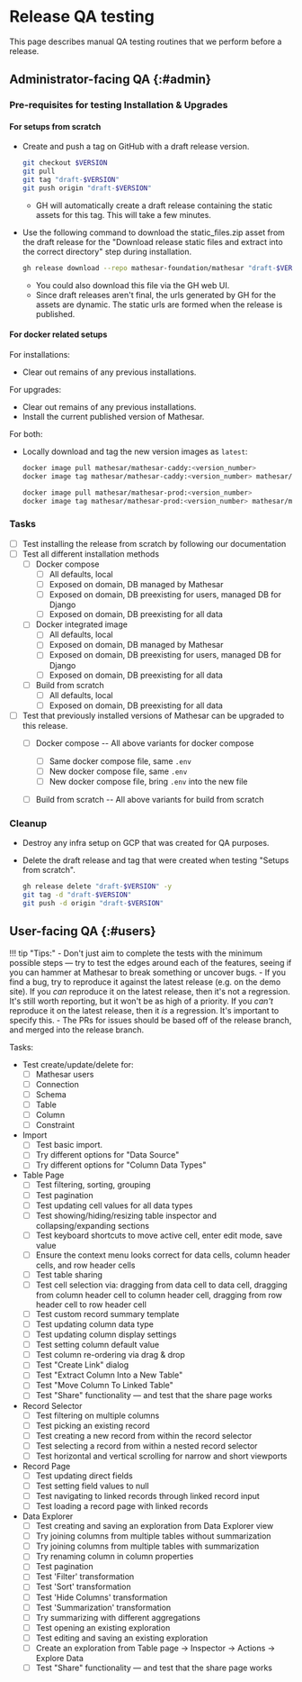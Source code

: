 # Release QA testing

This page describes manual QA testing routines that we perform before a release.

## Administrator-facing QA {:#admin}

### Pre-requisites for testing Installation & Upgrades

#### For setups from scratch

- Create and push a tag on GitHub with a draft release version.

    ```sh
    git checkout $VERSION
    git pull
    git tag "draft-$VERSION"
    git push origin "draft-$VERSION"
    ```

    - GH will automatically create a draft release containing the static assets for this tag. This will take a few minutes.

- Use the following command to download the static_files.zip asset from the draft release for the "Download release static files and extract into the correct directory" step during installation.

    ```sh
    gh release download --repo mathesar-foundation/mathesar "draft-$VERSION" -p 'static_files.zip'
    ```

    - You could also download this file via the GH web UI.
    - Since draft releases aren't final, the urls generated by GH for the assets are dynamic. The static urls are formed when the release is published.

#### For docker related setups

For installations:

- Clear out remains of any previous installations.

For upgrades:

- Clear out remains of any previous installations.
- Install the current published version of Mathesar.

For both:

- Locally download and tag the new version images as `latest`:

    ```sh
    docker image pull mathesar/mathesar-caddy:<version_number>
    docker image tag mathesar/mathesar-caddy:<version_number> mathesar/mathesar-caddy:latest
    
    docker image pull mathesar/mathesar-prod:<version_number>
    docker image tag mathesar/mathesar-prod:<version_number> mathesar/mathesar-prod:latest
    ```

### Tasks

- [ ] Test installing the release from scratch by following our documentation
- [ ] Test all different installation methods
    - [ ] Docker compose
        - [ ] All defaults, local
        - [ ] Exposed on domain, DB managed by Mathesar
        - [ ] Exposed on domain, DB preexisting for users, managed DB for Django
        - [ ] Exposed on domain, DB preexisting for all data
    - [ ] Docker integrated image
        - [ ] All defaults, local
        - [ ] Exposed on domain, DB managed by Mathesar
        - [ ] Exposed on domain, DB preexisting for users, managed DB for Django
        - [ ] Exposed on domain, DB preexisting for all data
    - [ ] Build from scratch
        - [ ] All defaults, local
        - [ ] Exposed on domain, DB preexisting for all data
- [ ] Test that previously installed versions of Mathesar can be upgraded to this release.
    - [ ] Docker compose -- All above variants for docker compose
        - [ ] Same docker compose file, same `.env`
        - [ ] New docker compose file, same `.env`
        - [ ] New docker compose file, bring `.env` into the new file
    - [ ] Build from scratch -- All above variants for build from scratch


### Cleanup

- Destroy any infra setup on GCP that was created for QA purposes.
- Delete the draft release and tag that were created when testing "Setups from scratch".

    ```sh
    gh release delete "draft-$VERSION" -y
    git tag -d "draft-$VERSION"
    git push -d origin "draft-$VERSION"
    ```


## User-facing QA {:#users}

!!! tip "Tips:"
    - Don't just aim to complete the tests with the minimum possible steps — try to test the edges around each of the features, seeing if you can hammer at Mathesar to break something or uncover bugs.
    - If you find a bug, try to reproduce it against the latest release (e.g. on the demo site). If you _can_ reproduce it on the latest release, then it's not a regression. It's still worth reporting, but it won't be as high of a priority. If you _can't_ reproduce it on the latest release, then it _is_ a regression. It's important to specify this.
    - The PRs for issues should be based off of the release branch, and merged into the release branch.

Tasks:

- Test create/update/delete for:
    - [ ] Mathesar users
    - [ ] Connection
    - [ ] Schema
    - [ ] Table
    - [ ] Column
    - [ ] Constraint
- Import    
    - [ ] Test basic import.
    - [ ] Try different options for "Data Source"
    - [ ] Try different options for "Column Data Types"
- Table Page
    - [ ] Test filtering, sorting, grouping
    - [ ] Test pagination
    - [ ] Test updating cell values for all data types
    - [ ] Test showing/hiding/resizing table inspector and collapsing/expanding sections
    - [ ] Test keyboard shortcuts to move active cell, enter edit mode, save value
    - [ ] Ensure the context menu looks correct for data cells, column header cells, and row header cells
    - [ ] Test table sharing
    - [ ] Test cell selection via: dragging from data cell to data cell, dragging from column header cell to column header cell, dragging from row header cell to row header cell
    - [ ] Test custom record summary template
    - [ ] Test updating column data type
    - [ ] Test updating column display settings
    - [ ] Test setting column default value
    - [ ] Test column re-ordering via drag & drop
    - [ ] Test "Create Link" dialog
    - [ ] Test "Extract Column Into a New Table"
    - [ ] Test "Move Column To Linked Table"
    - [ ] Test "Share" functionality — and test that the share page works
- Record Selector
    - [ ] Test filtering on multiple columns
    - [ ] Test picking an existing record
    - [ ] Test creating a new record from within the record selector
    - [ ] Test selecting a record from within a nested record selector
    - [ ] Test horizontal and vertical scrolling for narrow and short viewports
- Record Page
    - [ ] Test updating direct fields
    - [ ] Test setting field values to null
    - [ ] Test navigating to linked records through linked record input
    - [ ] Test loading a record page with linked records
- Data Explorer
    - [ ] Test creating and saving an exploration from Data Explorer view
    - [ ] Try joining columns from multiple tables without summarization
    - [ ] Try joining columns from multiple tables with summarization
    - [ ] Try renaming column in column properties
    - [ ] Test pagination
    - [ ] Test 'Filter' transformation
    - [ ] Test 'Sort' transformation
    - [ ] Test 'Hide Columns' transformation
    - [ ] Test 'Summarization' transformation
    - [ ] Try summarizing with different aggregations
    - [ ] Test opening an existing exploration
    - [ ] Test editing and saving an existing exploration
    - [ ] Create an exploration from Table page -> Inspector -> Actions -> Explore Data
    - [ ] Test "Share" functionality — and test that the share page works
